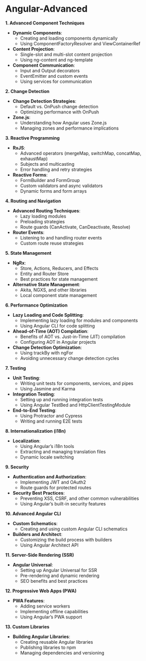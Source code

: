 # Angular-Advanced
**1. Advanced Component Techniques**

- **Dynamic Components**:
  - Creating and loading components dynamically
  - Using ComponentFactoryResolver and ViewContainerRef
- **Content Projection**:
  - Single-slot and multi-slot content projection
  - Using ng-content and ng-template
- **Component Communication**:
  - Input and Output decorators
  - EventEmitter and custom events
  - Using services for communication

**2. Change Detection**

- **Change Detection Strategies**:
  - Default vs. OnPush change detection
  - Optimizing performance with OnPush
- **Zone.js**:
  - Understanding how Angular uses Zone.js
  - Managing zones and performance implications

**3. Reactive Programming**

- **RxJS**:
  - Advanced operators (mergeMap, switchMap, concatMap, exhaustMap)
  - Subjects and multicasting
  - Error handling and retry strategies
- **Reactive Forms**:
  - FormBuilder and FormGroup
  - Custom validators and async validators
  - Dynamic forms and form arrays

**4. Routing and Navigation**

- **Advanced Routing Techniques**:
  - Lazy loading modules
  - Preloading strategies
  - Route guards (CanActivate, CanDeactivate, Resolve)
- **Router Events**:
  - Listening to and handling router events
  - Custom route reuse strategies

**5. State Management**

- **NgRx**:
  - Store, Actions, Reducers, and Effects
  - Entity and Router Store
  - Best practices for state management
- **Alternative State Management**:
  - Akita, NGXS, and other libraries
  - Local component state management

**6. Performance Optimization**

- **Lazy Loading and Code Splitting**:
  - Implementing lazy loading for modules and components
  - Using Angular CLI for code splitting
- **Ahead-of-Time (AOT) Compilation**:
  - Benefits of AOT vs. Just-in-Time (JIT) compilation
  - Configuring AOT in Angular projects
- **Change Detection Optimization**:
  - Using trackBy with ngFor
  - Avoiding unnecessary change detection cycles

**7. Testing**

- **Unit Testing**:
  - Writing unit tests for components, services, and pipes
  - Using Jasmine and Karma
- **Integration Testing**:
  - Setting up and running integration tests
  - Using Angular TestBed and HttpClientTestingModule
- **End-to-End Testing**:
  - Using Protractor and Cypress
  - Writing and running E2E tests

**8. Internationalization (i18n)**

- **Localization**:
  - Using Angular’s i18n tools
  - Extracting and managing translation files
  - Dynamic locale switching

**9. Security**

- **Authentication and Authorization**:
  - Implementing JWT and OAuth2
  - Route guards for protected routes
- **Security Best Practices**:
  - Preventing XSS, CSRF, and other common vulnerabilities
  - Using Angular’s built-in security features

**10. Advanced Angular CLI**

- **Custom Schematics**:
  - Creating and using custom Angular CLI schematics
- **Builders and Architect**:
  - Customizing the build process with builders
  - Using Angular Architect API

**11. Server-Side Rendering (SSR)**

- **Angular Universal**:
  - Setting up Angular Universal for SSR
  - Pre-rendering and dynamic rendering
  - SEO benefits and best practices

**12. Progressive Web Apps (PWA)**

- **PWA Features**:
  - Adding service workers
  - Implementing offline capabilities
  - Using Angular’s PWA support

**13. Custom Libraries**

- **Building Angular Libraries**:
  - Creating reusable Angular libraries
  - Publishing libraries to npm
  - Managing dependencies and versioning
